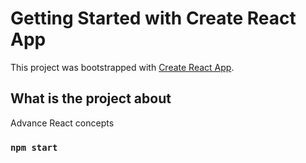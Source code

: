# Getting Started with Create React App

This project was bootstrapped with [Create React App](https://github.com/facebook/create-react-app).

## What is the project about

Advance React concepts

### `npm start`
